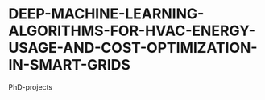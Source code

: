 # DEEP-MACHINE-LEARNING-ALGORITHMS-FOR-HVAC-ENERGY-USAGE-AND-COST-OPTIMIZATION-IN-SMART-GRIDS
PhD-projects
